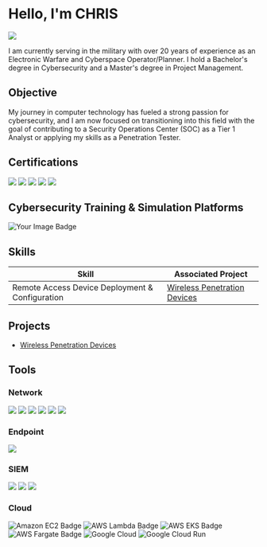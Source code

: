 # Hello, I'm CHRIS
<a href="https://www.linkedin.com/in/christopher-toledo-pm-2b7624118/"><img src="https://img.shields.io/badge/-LinkedIn-0072b1?&style=for-the-badge&logo=linkedin&logoColor=white" /></a>

I am currently serving in the military with over 20 years of experience as an Electronic Warfare and Cyberspace Operator/Planner. I hold a Bachelor's degree in Cybersecurity and a Master's degree in Project Management.

## Objective

My journey in computer technology has fueled a strong passion for cybersecurity, and I am now focused on transitioning into this field with the goal of contributing to a Security Operations Center (SOC) as a Tier 1 Analyst or applying my skills as a Penetration Tester.


## Certifications
<div>
<img src="https://img.shields.io/badge/CompTIA-Security%2B-FF0000?&style=for-the-badge&logo=CompTIA&logoColor=white" />
<img src="https://img.shields.io/badge/CompTIA-CySA%2B-4D4D4D?&style=for-the-badge&logo=CompTIA&logoColor=white" />
<img src="https://img.shields.io/badge/CompTIA-CSAP-006400?style=for-the-badge&logo=CompTIA&logoColor=white" />    
<img src="https://img.shields.io/badge/EC--Council-CEH-005C5C?style=for-the-badge&logo=EC-Council&logoColor=white" />
<img src="https://img.shields.io/badge/AWS-Cloud_Practitioner-232F3E?style=for-the-badge&logo=Amazon-AWS&logoColor=white" />
</div>


## Cybersecurity Training & Simulation Platforms
<div>
<img src="https://tryhackme-badges.s3.amazonaws.com/Scarl3tN3xus.png" alt="Your Image Badge" />
</div>


## Skills

| Skill                                           | Associated Project         |
|-------------------------------------------------|----------------------------|
| Remote Access Device Deployment & Configuration | <a href="https://github.com/ScarletN3xus/Wireless-Penetration-Devices">Wireless Penetration Devices</a>|



## Projects
- [Wireless Penetration Devices](https://github.com/ScarletN3xus/Wireless-Penetration-Devices)



## Tools

### Network
<div>
    <img src="https://img.shields.io/badge/-Wireshark-1679A7?&style=for-the-badge&logo=Wireshark&logoColor=white" />
    <img src="https://img.shields.io/badge/-Snort-005C5C?&style=for-the-badge&logo=Snort&logoColor=white" />
    <img src="https://img.shields.io/badge/Netstat-4D4D4D?style=for-the-badge&logo=Linux&logoColor=white" />
    <img src="https://img.shields.io/badge/Nmap-4D4D4D?style=for-the-badge&logo=Nmap&logoColor=white" />
    <img src="https://img.shields.io/badge/Nikto-4D4D4D?style=for-the-badge&logo=OpenVAS&logoColor=white" />
    <img src="https://img.shields.io/badge/Kismet-4D4D4D?style=for-the-badge&logo=Kismet&logoColor=white" />
</div>

### Endpoint
<div>
    <img src="https://img.shields.io/badge/-Microsoft_Defender_for_Endpoint-00A4EF?&style=for-the-badge&logo=Microsoft&logoColor=white" />
</div>

### SIEM
<div>
    <img src="https://img.shields.io/badge/-Microsoft_Sentinel-0078D4?&style=for-the-badge&logo=Microsoft&logoColor=white" />
    <img src="https://img.shields.io/badge/-Splunk-000000?&style=for-the-badge&logo=Splunk&logoColor=white" />
    <img src="https://img.shields.io/badge/-Elastic-005571?&style=for-the-badge&logo=Elastic&logoColor=white" />
</div>

### Cloud
<div>
    <img src="https://img.shields.io/badge/-Amazon%20EC2-FF9900?&style=for-the-badge&logo=amazon-aws&logoColor=white" alt="Amazon EC2 Badge">
    <img src="https://img.shields.io/badge/-AWS%20Lambda-232F3E?&style=for-the-badge&logo=aws-lambda&logoColor=white" alt="AWS Lambda Badge">
    <img src="https://img.shields.io/badge/-AWS%20EKS-232F3E?&style=for-the-badge&logo=amazon-eks&logoColor=white" alt="AWS EKS Badge">
    <img src="https://img.shields.io/badge/-AWS%20Fargate-232F3E?&style=for-the-badge&logo=aws-fargate&logoColor=white" alt="AWS Fargate Badge">
    <img src="https://img.shields.io/badge/-Google%20Cloud-13510387?&style=for-the-badge&logo=google-cloud&logoColor=white" alt="Google Cloud">
    <img src="https://img.shields.io/badge/-Google%20Cloud%20Run-13510387?&style=for-the-badge&logo=google-cloud&logoColor=white" alt="Google Cloud Run">
</div>
